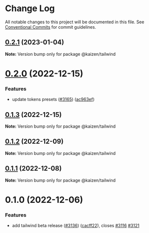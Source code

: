 # Change Log

All notable changes to this project will be documented in this file.
See [Conventional Commits](https://conventionalcommits.org) for commit guidelines.

## [0.2.1](https://github.com/cultureamp/kaizen-design-system/compare/@kaizen/tailwind@0.2.0...@kaizen/tailwind@0.2.1) (2023-01-04)

**Note:** Version bump only for package @kaizen/tailwind





# [0.2.0](https://github.com/cultureamp/kaizen-design-system/compare/@kaizen/tailwind@0.1.3...@kaizen/tailwind@0.2.0) (2022-12-15)


### Features

* update tokens presets ([#3165](https://github.com/cultureamp/kaizen-design-system/issues/3165)) ([ac963ef](https://github.com/cultureamp/kaizen-design-system/commit/ac963ef6bf5c30c345fc7f0911089b2ed4b15a49))





## [0.1.3](https://github.com/cultureamp/kaizen-design-system/compare/@kaizen/tailwind@0.1.2...@kaizen/tailwind@0.1.3) (2022-12-15)

**Note:** Version bump only for package @kaizen/tailwind





## [0.1.2](https://github.com/cultureamp/kaizen-design-system/compare/@kaizen/tailwind@0.1.1...@kaizen/tailwind@0.1.2) (2022-12-09)

**Note:** Version bump only for package @kaizen/tailwind





## [0.1.1](https://github.com/cultureamp/kaizen-design-system/compare/@kaizen/tailwind@0.1.0...@kaizen/tailwind@0.1.1) (2022-12-08)

**Note:** Version bump only for package @kaizen/tailwind





# 0.1.0 (2022-12-06)


### Features

* add tailwind beta release ([#3136](https://github.com/cultureamp/kaizen-design-system/issues/3136)) ([cacff22](https://github.com/cultureamp/kaizen-design-system/commit/cacff220e18ebdc6c2e24f28d5e363ad0ae3bc31)), closes [#3116](https://github.com/cultureamp/kaizen-design-system/issues/3116) [#3121](https://github.com/cultureamp/kaizen-design-system/issues/3121)
